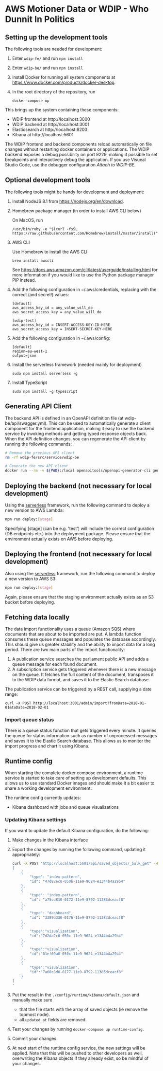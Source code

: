 # AWS Motioner Data or WDIP - Who Dunnit In Politics

## Setting up the development tools

The following tools are needed for development:

1. Enter ```wdip-fe/``` and run ```npm install```

1. Enter ```wdip-be/``` and run ```npm install```

1. Install Docker for running all system components at https://www.docker.com/products/docker-desktop. 

1. In the root directory of the repository, run

    ```docker-compose up```

This brings up the system containing these components:

* WDIP frontend at http://localhost:3000
* WDIP backend at http://localhost:3001
* Elasticsearch at http://localhost:9200
* Kibana at http://localhost:5601

The WDIP frontend and backend components reload automatically on file changes without restarting docker containers or applications. The WDIP backend exposes a debug possibility on port 9229, making it possible to set breakpoints and interactively debug the application. If you use Visueal Studio Code, use the debugger configuration _Attach to WDIP-BE_.

## Optional development tools

The following tools might be handy for development and deployment:

1. Install NodeJS 8.1 from https://nodejs.org/en/download.

1. Homebrew package manager (in order to install AWS CLI below)

    On MacOS, run

    ```/usr/bin/ruby -e "$(curl -fsSL https://raw.githubusercontent.com/Homebrew/install/master/install)"```

1. AWS CLI

    Use Homebrew to install the AWS CLI

    ```brew install awscli```

    See https://docs.aws.amazon.com/cli/latest/userguide/installing.html for more information if you would like to use the Python package manager PIP instead.

1. Add the following configuration in ~/.aws/credentials, replacing with the correct (and secret!) values:

    ```text
    [default]
    aws_access_key_id = any_value_will_do
    aws_secret_access_key = any_value_will_do

    [wdip-test]
    aws_access_key_id = INSERT-ACCESS-KEY-ID-HERE
    aws_secret_access_key = INSERT-SECRET-KEY-HERE
    ```

2. Add the following configuration in ~/.aws/config:

    ```text
    [default]
    region=eu-west-1
    output=json
    ```

1. Install the serverless framework (needed mainly for deployment)

    ```sudo npm install serverless -g```

1. Install TypeScript

    ```sudo npm install -g typescript```

## Generating API Client

The backend API is defined in an OpenAPI definition file (at wdip-be/api/swagger.yml). This can be used to automatically generate a client component for the frontend application, making it easy to use the backend service by invoking methods and getting typed response objects back. When the API definition changes, you can regenerate the API client by running the following commands:

```bash
# Remove the previous API client
rm -rf wdip-fe/src/service/wdip-be

# Generate the new API client
docker run --rm -v ${PWD}:/local openapitools/openapi-generator-cli generate -i /local/wdip-be/src/api/swagger.yml -g typescript-fetch -o /local/wdip-fe/src/service/wdip-be
```

## Deploying the backend (not necessary for local development)

Using the [serverless](https://www.serverless.com) framework, run the following command to deploy a new version to AWS Lambda:

```bash
npm run deploy:[stage]
```

Specifying [stage] (can be e.g. 'test') will include the correct configuration (DB endpoints etc.) into the deployment package. Please ensure that the environment actually exists on AWS before deploying.

## Deploying the frontend (not necessary for local development)
Also using the [serverless](https://www.serverless.com) framework, run the following command to deploy a new version to AWS S3:

```bash
npm run deploy:[stage]
```

Again, please ensure that the staging environment actually exists as an S3 bucket before deploying.

## Fetching data locally

The data import functionality uses a queue (Amazon SQS) where documents that are about to be imported are put. A lambda function consumes these queue messages and populates the database accordingly. This should give us greater stability and the ability to import data for a long period. There are two main parts of the import functionality:

1. A publication service searches the parliament public API and adds a queue message for each found document.
1. A subscription service gets triggered whenever there is a new message on the queue. It fetches the full content of the document, transposes it to the WDIP data format, and saves it to the Elastic Search database.

The publication service can be triggered by a REST call, supplying a date range:

    curl -X POST http://localhost:3001/admin/import?fromDate=2018-01-01&toDate=2018-02-01

### Import queue status

There is a queue status function that gets triggered every minute. It queries the queue for status information such as number of unprocessed messages and saves it to the Elastic Search database. This allows us to monitor the import progress and chart it using Kibana.

## Runtime config

When starting the complete docker compose environment, a runtime service is started to take care of setting up development defaults. This allows us to use standard Docker images and should make it a bit easier to share a working development environment.

The runtime config currently updates:

* Kibana dashboard with jobs and queue visualizations

### Updating Kibana settings

If you want to update the default Kibana configuration, do the following:

1. Make changes in the Kibana interface
1. Export the changes by running the following command, updating it appropriately:

    ```bash
    curl -X POST "http://localhost:5601/api/saved_objects/_bulk_get" -H 'kbn-xsrf: true' -H 'Content-Type: application/json' -d'
    [
        {
            "type": "index-pattern",
            "id": "47d82ec0-050b-11e9-9624-e1344b4a29b4"
        },
        {
            "type": "index-pattern",
            "id": "a75cd810-0172-11e9-8792-11383dceacf8"
        },
        {
            "type": "dashboard",
            "id": "3389d330-0176-11e9-8792-11383dceacf8"
        },
        {
            "type":"visualization",
            "id":"7d2da2c0-050c-11e9-9624-e1344b4a29b4"
        },
        {
            "type":"visualization",
            "id":"01ef09a0-050c-11e9-9624-e1344b4a29b4"
        },
        {
            "type":"visualization",
            "id":"7a60c8d0-0177-11e9-8792-11383dceacf8"
        }
    ]
    '
    ```

1. Put the result in the `./config/runtime/kibana/default.json` and manually make sure
    * that the file starts with the array of saved objects (ie remove the topmost node).
    * all `updated_at` fields are removed.
1. Test your changes by running `docker-compose up runtime-config`.
1. Commit your changes.
1. At next start of the runtime config service, the new settings will be applied. Note that this will be pushed to other developers as well, overwriting the Kibana objects if they already exist, so be mindful of your changes.
